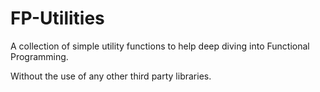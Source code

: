 # FP-Utilities

A collection of simple utility functions to help deep diving into Functional Programming.

Without the use of any other third party libraries.
